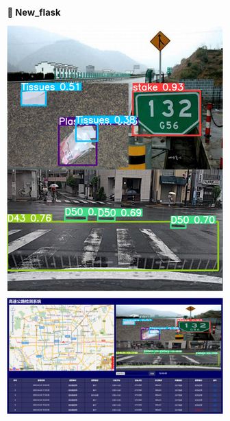  ## 🎉 New_flask    

![image](https://github.com/yjy249/New_flask/blob/main/yolov5_flask_new/Snipaste_2023-04-23_11-36-48.png)

![image](https://github.com/yjy249/New_flask/blob/main/yolov5_flask_new/Snipaste_2023-04-25_16-46-53.png)
